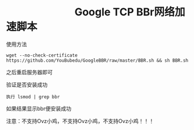 #                             Google TCP BBr网络加速脚本
使用方法 

    wget --no-check-certificate https://github.com/YouBubedu/GoogleBBR/raw/master/BBR.sh && sh BBR.sh



之后重启服务器即可

验证是否安装成功 

    执行 lsmod | grep bbr
   
如果结果显示bbr便安装成功

注意：不支持Ovz小鸡，不支持Ovz小鸡，不支持Ovz小鸡！！！

